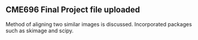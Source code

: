 ## CME696 Final Project file uploaded

Method of aligning two similar images is discussed.
Incorporated packages such as skimage and scipy.

